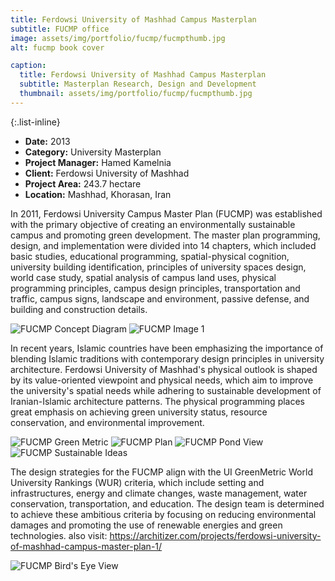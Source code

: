 ```yaml
---
title: Ferdowsi University of Mashhad Campus Masterplan 
subtitle: FUCMP office
image: assets/img/portfolio/fucmp/fucmpthumb.jpg
alt: fucmp book cover

caption:
  title: Ferdowsi University of Mashhad Campus Masterplan
  subtitle: Masterplan Research, Design and Development
  thumbnail: assets/img/portfolio/fucmp/fucmpthumb.jpg
---
```


{:.list-inline}

- **Date:** 2013
- **Category:** University Masterplan
- **Project Manager:** Hamed Kamelnia
- **Client:** Ferdowsi University of Mashhad
- **Project Area:** 243.7 hectare
- **Location:** Mashhad, Khorasan, Iran

In 2011, Ferdowsi University Campus Master Plan (FUCMP) was established with the primary objective of creating an environmentally sustainable campus and promoting green development. The master plan programming, design, and implementation were divided into 14 chapters, which included basic studies, educational programming, spatial-physical cognition, university building identification, principles of university spaces design, world case study, spatial analysis of campus land uses, physical programming principles, campus design principles, transportation and traffic, campus signs, landscape and environment, passive defense, and building and construction details.

<img src="assets/img/portfolio/fucmp/conceptdiag.jpg" alt="FUCMP Concept Diagram">
<img src="assets/img/portfolio/fucmp/img1.jpg" alt="FUCMP Image 1">

In recent years, Islamic countries have been emphasizing the importance of blending Islamic traditions with contemporary design principles in university architecture. Ferdowsi University of Mashhad's physical outlook is shaped by its value-oriented viewpoint and physical needs, which aim to improve the university's spatial needs while adhering to sustainable development of Iranian-Islamic architecture patterns. The physical programming places great emphasis on achieving green university status, resource conservation, and environmental improvement.

<img src="assets/img/portfolio/fucmp/GreenMetric.jpg" alt="FUCMP Green Metric">
<img src="assets/img/portfolio/fucmp/plan.jpg" alt="FUCMP Plan">
<img src="assets/img/portfolio/fucmp/pondview.jpg" alt="FUCMP Pond View">
<img src="assets/img/portfolio/fucmp/sustainableideas.jpg" alt="FUCMP Sustainable Ideas">

The design strategies for the FUCMP align with the UI GreenMetric World University Rankings (WUR) criteria, which include setting and infrastructures, energy and climate changes, waste management, water conservation, transportation, and education. The design team is determined to achieve these ambitious criteria by focusing on reducing environmental damages and promoting the use of renewable energies and green technologies.
also visit: https://architizer.com/projects/ferdowsi-university-of-mashhad-campus-master-plan-1/

<img src="assets/img/portfolio/fucmp/birdeye.jpg" alt="FUCMP Bird's Eye View">